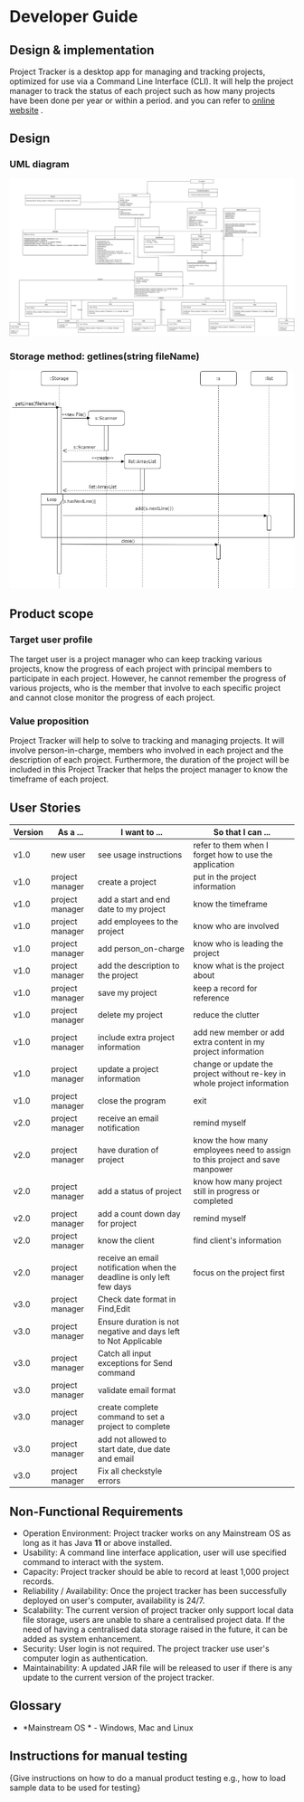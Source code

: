 # Developer Guide

## Design & implementation

Project Tracker is a desktop app for managing and tracking projects,  optimized for use via a Command Line Interface (CLI). It will help the project manager to track the status of each project such as how many projects have been done per year or within a period.
and you can refer to [online website](https://ay2021s1-tic4001-1.github.io/tp/DeveloperGuide.html) .
## Design

### UML diagram 
![UML Diagram V2](images/UML%20V2.png) 

### Storage method: getlines(string fileName)
![Sequence Diagram](images/StorageGetLine-Page-1.png)



## Product scope
### Target user profile

The target user is a project manager who can keep tracking various projects, know the progress of each project with  principal members to participate in each project. However, he cannot remember the progress of various projects, who is the member that involve to each specific project and cannot close monitor the progress of each project.

### Value proposition

Project Tracker will help to solve to tracking and managing projects. It will involve person-in-charge, members who involved in each project and the description of each project. Furthermore, the duration of the project will be included in this Project Tracker that helps the project manager to know the timeframe of each project.

## User Stories

|Version| As a ... | I want to ... | So that I can ...|
|--------|----------|---------------|------------------|
|v1.0|new user|see usage instructions|refer to them when I forget how to use the application|
|v1.0|project manager|create a project|put in the project information|
|v1.0|project manager|add a start and end date to my project| know the timeframe|
|v1.0|project manager|add employees to the project|know who are involved|
|v1.0|project manager|add person_on-charge|know who is leading the project|
|v1.0|project manager|add the description to the project|know what is the project about|
|v1.0|project manager|save my project|keep a record for reference|
|v1.0|project manager|delete my project| reduce the clutter|
|v1.0|project manager|include extra project information |add new member or add extra content in my project information|
|v1.0|project manager|update a project information|change or update the project without re-key in whole project information|
|v1.0|project manager|close the program|exit|
|v2.0|project manager|receive an email notification|remind myself|
|v2.0|project manager|have duration of project|know the how many employees need to assign to this project and save manpower|
|v2.0|project manager|add a status of project|know how many project still in progress or completed|
|v2.0|project manager|add a count down day for project|remind myself|
|v2.0|project manager|know the client|find client's information|
|v2.0|project manager|receive an email notification when the deadline is only left few days|focus on the project first|
|v3.0|project manager|Check date format in Find,Edit|
|v3.0|project manager|Ensure duration is not negative and days left to Not Applicable|
|v3.0|project manager|Catch all input exceptions for Send command|
|v3.0|project manager|validate email format|
|v3.0|project manager|create complete command to set a project to complete|
|v3.0|project manager|add not allowed to start date, due date and email|
|v3.0|project manager|Fix all checkstyle errors|

## Non-Functional Requirements

* Operation Environment: Project tracker works on any Mainstream OS as long as it has Java **11** or above installed. 
* Usability: A command line interface application, user will use specified command to interact with the system.
* Capacity: Project tracker should be able to record at least 1,000 project records. 
* Reliability / Availability: Once the project tracker has been successfully deployed on user's computer, availability is 24/7.   
* Scalability: The current version of project tracker only support local data file storage, users are unable to share a centralised project data.
               If the need of having a centralised data storage raised in the future, it can be added as system enhancement. 
* Security: User login is not required. The project tracker use user's computer login as authentication.
* Maintainability: A updated JAR file will be released to user if there is any update to the current version of the project tracker.                 
               
## Glossary

* *Mainstream OS * - Windows, Mac and Linux

## Instructions for manual testing

{Give instructions on how to do a manual product testing e.g., how to load sample data to be used for testing}
